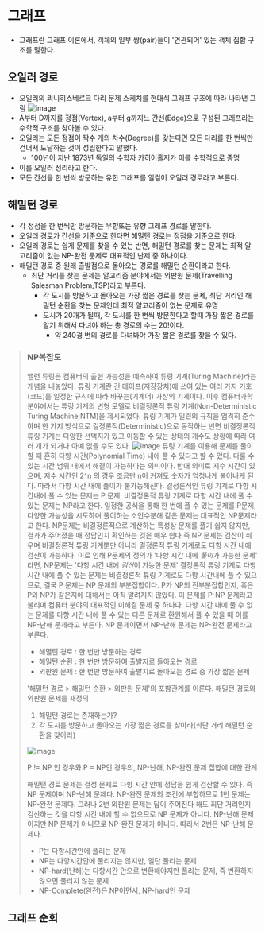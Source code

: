 # 그래프
- 그래프란 그래프 이론에서, 객체의 일부 쌍(pair)들이 '연관되어' 있는 객체 집합 구조를 말한다.
## 오일러 경로
- 오일러의 쾨니히스베르크 다리 문제 스케치를 현대식 그래프 구조에 따라 나타낸 그림
  ![image](https://github.com/JunRain2/practice-java/assets/107318116/932b4b7f-0454-4540-9d1d-9cacda4e8593)
- A부터 D까지를 정점(Vertex), a부터 g까지느 간선(Edge)으로 구성된 그래프라는 수학적 구조를 찾아볼 수 있다.
- 오일러는 모든 정점이 짝수 개의 차수(Degree)를 갖는다면 모든 다리를 한 번씩만 건너서 도달하는 것이 성립한다고 말했다.
  - 100년이 지난 1873년 독일의 수학자 카히어홀저가 이를 수학적으로 증명 
- 이를 오일러 정리라고 한다.
- 모든 간선을 한 번씩 방문하는 유한 그래프를 일컬어 오일러 경로라고 부른다.
## 해밀턴 경로
- 각 정점을 한 번씩만 방문하는 무향또는 유향 그래프 경로를 말한다.
- 오일러 경로가 간선을 기준으로 한다면 해밀턴 경로는 정점을 기준으로 한다.
- 오일러 경로는 쉽게 문제를 찾을 수 있는 반면, 해밀턴 경로를 찾는 문제는 최적 알고리즘이 없는 NP-완전 문제로 대표적인 난제 중 하나이다.
- 해밀턴 경로 중 원래 출발점으로 돌아오는 경로를 해밀턴 순환이라고 한다.
  - 최단 거리를 찾는 문제는 알고리즘 분야에서는 외판원 문제(Travelling Salesman Problem;TSP)라고 부른다.
    - 각 도시를 방문하고 돌아오는 가장 짧은 경로를 찾는 문제, 최단 거리인 해밀턴 순환을 찾는 문제인데 최적 알고리즘이 없는 문제로 유명
    - 도시가 20개가 될때, 각 도시를 한 번씩 방문한다고 할때 가장 짧은 경로를 알기 위해서 다녀야 하는 총 경로의 수는 20!이다.
      - 약 240경 번의 경로를 다녀봐야 가장 짧은 경로를 찾을 수 있다.
> ### NP복잡도
> 앨런 튜링은 컴퓨터의 출현 가능성을 예측하여 튜링 기계(Turing Machine)라는 개념을 내놓았다.
> 튜링 기계란 긴 테이프(저장장치)에 쓰여 있는 여러 가지 기호(코드)를 일정한 규칙에 따라 바꾸는(기계어) 가상의 기계이다.
> 이후 컴퓨터과학 분야에서는 튜링 기계의 변형 모델로 비결정론적 튜링 기계(Non-Deterministic Turing Machine;NTM)을 제시되었다.
> 튜링 기계가 일련의 규칙을 엄격히 준수하며 한 가지 방식으로 걸졍론적(Deterministic)으로 동작하는 반면
> 비결정론적 튜링 기계는 다양한 선택지가 있고 이동할 수 있는 상태의 개수도 상황에 따라 여러 개가 되거나 아예 없을 수도 있다.
> ![image](https://github.com/JunRain2/practice-java/assets/107318116/a66617e9-9923-4359-b75c-df3f109c2b62)
> 튜링 기계를 이용해 문제를 풀이할 때 흔히 다항 시간(Polynomial Time) 내에 풀 수 있다고 할 수 있다.
> 다룰 수 있는 시간 범위 내에서 해결이 가능하다는 의미이다.
> 반대 의미로 지수 시간이 있으며, 지수 시간인 2^n 의 경우 조금만 n이 커져도 숫자가 엄청나게 불어나게 된다. 따라서 다항 시간 내에 풀이가 불가능해진다.
> 결정론적인 튜링 기계로 다항 시간내에 풀 수 있는 문제는 P 문제, 비결정론적 튜링 기계로 다항 시간 내에 풀 수 있는 문제는 NP라고 한다.
> 일정한 공식을 통해 한 번에 풀 수 있는 문제를 P문제, 다양한 가능성을 시도하며 풀이하는 소인수분해 같은 문제는 대표적인 NP문제라고 한다.
> NP문제는 비결정론적으로 계산하는 특성상 문제를 풀기 쉽지 않지만, 결과가 주어졌을 때 정답인지 확인하는 것은 매우 쉽다
> 즉 NP 문제는 검산이 쉬우며 비결정론적 튜링 기계뿐만 아니라 결정론적 튜링 기계로도 다항 시간 내에 검산이 가능하다.
> 이로 인해 P문제의 정의가 '다항 시간 내에 *풀이*가 가능한 문제' 라면, NP문제는 '다항 시간 내에 *검산*이 가능한 문제'
> 결정론적 튜링 기계로 다항 시간 내에 풀 수 있는 문제는 비결정론적 튜링 기계로도 다항 시간내에 플 수 있으므로, 결국 P 문제는 NP 문제의 부분집합이다.
> P가 NP의 진부분집합인지, 혹은 P와 NP가 같은지에 대해서는 아직 알려지지 않았다.
> 이 문제를 P-NP 문제라고 불리며 컴퓨터 분야의 대표적인 미해결 문제 중 하나다.
> 다항 시간 내에 풀 수 없는 문제를 다항 시간 내에 풀 수 있는 다른 문제로 환원해서 풀 수 있을 때 이를 NP-난해 문제라고 부른다.
> NP 문제이면서 NP-난해 문제는 NP-완전 문제라고 부른다.
> - 해멸틴 경로 : 한 번만 방문하는 경로
> - 해밀턴 순환 : 한 번만 방문하여 출발지로 돌아오는 경로
> - 외판원 문제 : 한 번만 방문하여 출발지로 돌아오는 경로 중 가장 짧은 문제
> 
> '해밀턴 경로 > 해밀턴 순환 > 외판원 문제'의 포함관계를 이룬다.
> 해밀턴 경로와 외판원 문제를 재정의
> 1. 해밀턴 경로는 존재하는가?
> 2. 각 도시를 방문하고 돌아오는 가장 짧은 경로를 찾아라(최단 거리 해밀턴 순환을 찾아라)
> 
> ![image](https://github.com/JunRain2/practice-java/assets/107318116/6657a863-875b-4b44-9dca-38af5b24a2a6)
>
> P != NP 인 경우와 P = NP인 경우의, NP-난해, NP-완전 문제 집합에 대한 관계
> 
> 해밀턴 경로 문제는 결정 문제로 다항 시간 안에 정답을 쉽게 검산할 수 있다. 즉 NP 문제이며 NP-난해 문제다.
> NP-완전 문제의 조건에 부합하므로 1번 문제는 NP-완전 문제다.
> 그러나 2번 외판원 문제는 답이 주어진다 해도 최단 거리인지 검산하는 것을 다항 시간 내에 할 수 없으므로 NP 문제가 아니다.
> NP-난해 문제이지만 NP 문제가 아니므로 NP-완전 문제가 아니다. 따라서 2번은 NP-난해 문제다.
> - P는 다항시간안에 풀리는 문제
> - NP는 다항시간안에 풀리지는 않지만, 일단 풀리는 문제
> - NP-hard(난해)는 다항시간 안으로 변환해야지만 풀리는 문제, 즉 변환하지 않으면 풀리지 않는 문제
> - NP-Complete(완전)은 NP이면서, NP-hard인 문제
## 그래프 순회


